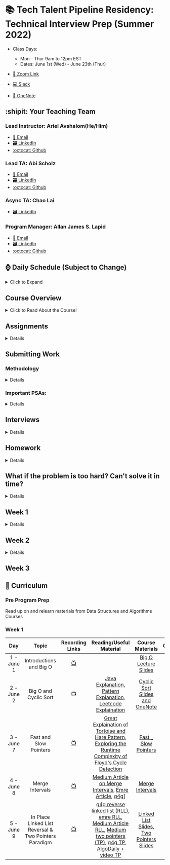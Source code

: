 # 📚 Tech Talent Pipeline Residency: Technical Interview Prep (Summer 2022)

- Class Days:

  - Mon - Thur 9am to 12pm EST
  - Dates: June 1st (Wed) - June 23th (Thur)

- [:movie_camera: Zoom Link](https://us02web.zoom.us/j/85069833213?pwd=R0tXb2tvSnVsSHFybTcrd2ZYRDY2UT09)
- [:computer: Slack](https://cunyttp.slack.com/archives/C02N91RHGM9)
- [:notebook: OneNote](https://1drv.ms/u/s!An3mqqGZuSCthdUP2viXhI2w4pePPg?e=DRwaEA)

## :shipit: Your Teaching Team

### Lead Instructor: Ariel Avshalom(He/Him)

- <a href="mailto:csciprofessor+ttp@gmail.com">:e-mail: Email</a>
- [:card_file_box: LinkedIn](https://www.linkedin.com/in/arielavshalom)
- [:octocat: Github](http://github.com/ArielAvshalom)

### Lead TA: Abi Scholz

- <a href="mailto:abi.scholz@gmail.com">:e-mail: Email</a>
- [:card_file_box: LinkedIn](https://www.linkedin.com/in/abischolz/)
- [:octocat: Github](https://github.com/abischolz)

### Async TA: Chao Lai

- [:card_file_box: LinkedIn](https://www.linkedin.com/in/chao-lai-2900/)

### Program Manager: Allan James S. Lapid

- <a href="mailto:ajLapid718@gmail.com">:e-mail: Email</a>
- [:card_file_box: LinkedIn](https://www.linkedin.com/in/allan-james-lapid/)
- [:octocat: Github](https://github.com/ajLapid718)

## :watch: Daily Schedule (Subject to Change)

<details><summary>Click to Expand</summary>

9 AM - 10:30 AM - :speaking_head: Lecture, Review, Demo

10:30 AM - 11:45 AM - 🎆 One-on-One interview sessions

11:45 AM - 12:00 PM - :keyboard: Quick QL check on Zoom, explanation of homework requirements

Onwards: work on assignments and git gud!

</details>

## Course Overview

<details><summary>Click to Read About the Course!</summary>
  
We will categorize coding interview problems into a set of 10 patterns. Each pattern will be a complete tool - consisting of data structures, algorithms, and analysis techniques. These tools will enable you to solve a specific category of problems. The goal is to develop an understanding of the underlying pattern, so that, we can apply that pattern to solve other problems.

Each problem not only maps to the same pattern but also presents different constraints. Overall, the course has around 125+ problems of varying difficulties. The problems solved under these patterns use a varied set of algorithmic techniques.

We will start with a brief introduction of each pattern before jumping into the problems. Under each pattern, the first problem will explain the underlying pattern in detail to build the concepts that can be applied to later problems. The later problems will focus on the different constraints each problem presents and how our algorithm needs to change to handle them.

</details>
  
## Assignments

<details><summary>Details</summary>
  
- For any assignment where we ask you to solve a problem(s) or conduct mock technical interviews in class, please work in a code editor of choice and submit your work to github periodically throughout the day with descriptive comments

- The `assignments` folder is where you find the assigned classwork & homework for each day. Assignments are broken down into 1 of 16 patterns, furthermore, you will find subfolders with the week and day designation (for example w1d1 stands for "week 1 day 1")

</details>

## Submitting Work

### Methodology

<details><summary>Details</summary>

1. Each of you should **fork and clone this repository**.
2. Make sure to pull from the central repository every day as files will updated periodically.
3. Enter the students folder in your fork and create a folder with your name in camelCase (eg _arielAvshalom_).
4. From this point on, follow this strategy for committing your work:

   A. Create a branch for a week (create one on our first day for the first 5 days) and call is week\_# (eg (week_1\*)

   B. For every day create a new issue labeled day\_# (eg _day_1_)

   C. For each issue, make sure to commit often and periodically with helpful comments (eg _started problem #..._ or _completed problem #..._ or _attempted but could not solve problem #..._ etc)

   D. Once you finish your work for the day, close the issue

   E. Once the week is complete, merge the branch to your repository and then make a pull request to the central repository.

</details>
  
### Important PSAs:

<details><summary>Details</summary>

- Always work in your own folder, not a classmates.
- Commit early and commit often
- Delete your branches after merging (make sure that you properly merged before doing this!)
- Avoid merge conflicts, think before you commit!

</details>

## Interviews

<details><summary>Details</summary>

- Each student will be given one of two problems with solutions the day before class
- You will be assigned a partner on the day of class
- You will interview the partner and learn to think like an interviewer, then the interviewer will fill out a Google Form with their thoughts on the process
- After the first interview, switch roles and repeat
- Submit your solutions under the day of the interview in your assignment folder as interview_week_day

</details>

## Homework

<details><summary>Details</summary>

- You will complete all algos listed in the syllabus on a weekly basis.
- We will review your comments/high level overview & code to identify strengths and weaknesses within your understanding of each pattern.
- You will NOT complete your homework all in one shot & will NOT save. Attempting to master Data-structures and Algorithms requires constant exposure to these questions and solutions. You will create a commit through GitHub on your branch each night solving at minimum one problem which you were not able to solve during class time.

</details>
	
## What if the problem is too hard? Can't solve it in time?

<details><summary>Details</summary>

1.  Spend 15-30 minutes trying to solve the problem if you are not able to, write and submit a
    program containing the following:

        As comments:

        - a description of the approach(es) you thought of
        - a description of where you got stuck on these approaches. For

    example: - Was there a flaw in the approach you found and you had to think
    of a new one? What was the flaw? How did you try to get around
    it? - Were you just unable to implement the approach? Which part(s)
    were you unable to implement, and why?

2.  If you get stuck reverse engineer the existing solution and take a few moments to digest it. (\*a few moments may take longer for leetcode hard)

    As code:

    - Type out the the program in your language by referencing the solution provided (2-3 times, No copy/pasting)
    - Reference leetcode discussion and reverse engineer a solution which fits most with your style.
      example:
      - If you seldom use higher order functions, then do not attempt to reverse engineer solutions which focus on these
      - If you prefer a certain implementation of a data-structure over another, please cater to your strengths

3.  Move on to the next problem.

    As a mindset:

    - Many will struggle with the common coding patterns for the first few times they encounter them, it is extremely important to learn how to move on with the intentions of revisiting said topic at a later date.
      example:
      - While we were young we would be assigned tasks like brushing our teeth, bathing, etc... Our parents would surely not allow us to "attempt" to brush our teeth for 90 minutes in pursuit of perfection at this stage in our lives, instead, they would likely step in and "take over" to ensure that we got it done. The emphasis was never on getting it perfect in one singular session, but, achieving muscle memory and improvement of motor skills through repition.

</details>

## Week 1

<details><summary>Details</summary>

Class Session 1: Goals, HackerRank assessment, Intro to Big O

Class Session 2: Finish Big O, Cyclic Sort, Interview Session 1

Class Session 3: Fast and Slow Pointers, Intro to Technical Interviewing (a step by step guide)

Class Session 4: Merge Intervals

Class Session 5: Reverse Linked List in Place - Special Session: Learn a pattern and explain it to your candidate

</details>

## Week 2

<details><summary>Details</summary>

CLass Session 6: Sliding Window

Class Session 7: BFS and DFS Trees

Class Session 8: Two Pointers

Class Session 9: Review of Materials and Prep for Interview Sessions

</details>

## Week 3

## :school: Curriculum

### Pre Program Prep

Read up on and relearn materials from Data Structures and Algorithms Courses

### Week 1

|    Day     |             Topic             |                                                       Recording Links                                                       |                                                                                                                                        Reading/Useful Material                                                                                                                                        |                                                                                   Course Materials                                                                                    | Classwork |                                                                            Assignment                                                                            |
| :--------: | :---------------------------: | :-------------------------------------------------------------------------------------------------------------------------: | :---------------------------------------------------------------------------------------------------------------------------------------------------------------------------------------------------------------------------------------------------------------------------------------------------: | :-----------------------------------------------------------------------------------------------------------------------------------------------------------------------------------: | :-------: | :--------------------------------------------------------------------------------------------------------------------------------------------------------------: |
| 1 - June 1 |    Introductions and Big O    | [:tv:](https://us02web.zoom.us/rec/share/y6_yCN2rzly7wMVFMt5r2IVbuwmhqP_6zaReISvwAAIqTxGw-839vqjxY6We35A.ALA0bJZ4cLZLw5Zq)  |                                                                                                                                                                                                                                                                                                       | [Big O Lecture Slides](https://github.com/ArielAvshalom/cuny-ttp-algo-summer-2022-seminar/blob/dba6ed815269210f2a98823de6caabafce287133/Presentations/Big%20O%20Complexity%20V2.pptx) |           |                                                                   Practice Interview Question                                                                    |
| 2 - June 2 |     Big O and Cyclic Sort     | [:tv:](https://us02web.zoom.us/rec/share/v9U9e-wnpibYYjQf_VNSR5g4q-82m54Yt_om0kLT7fTClcLMeAR57GNGgGENniZ7.NfIKLd-ceARQQJqx) |                          [Java Explanation](https://www.javatpoint.com/cycle-sort), [Pattern Explanation](https://emre.me/coding-patterns/cyclic-sort/), [Leetcode Explaination](https://leetcode.com/problems/first-missing-positive/discuss/858526/cyclic-sort-explained)                           |       [Cyclic Sort Slides and OneNote](https://docs.google.com/presentation/d/1sxnE7gPb9FhtDL3dUCu6O09t_fh_oOzm/edit?usp=sharing&ouid=112690378091977071463&rtpof=true&sd=true)       |           | [Cyclic Sort Coding Questions](https://github.com/ArielAvshalom/cuny-ttp-algo-summer-2022-seminar/tree/main/Assignments/cyclicSort), Practice Interview Question |
| 3 - June 7 |    Fast and Slow Pointers     | [:tv:](https://us02web.zoom.us/rec/share/m_1FM3kW9Lz0QgRN9k8so8ghmEvZ4QsheQzL5cRKy3lpLMcIfArJHyO7JtIowMBs.vi_4_KCBlwVF8GOF) | [Great Explaination of Tortoise and Hare Pattern](https://codeburst.io/fast-and-slow-pointer-floyds-cycle-detection-algorithm-9c7a8693f491), [Exploring the Runtime Complexity of Floyd's Cycle Detection](https://stackoverflow.com/questions/47193225/runtime-complexity-of-floyds-cycle-detection) |           [Fast \_ Slow Pointers](https://docs.google.com/presentation/d/1hxNEUPi-IQfdOH66zRDBqjrHbu0Tt8_D/edit?usp=sharing&ouid=112690378091977071463&rtpof=true&sd=true)            |           |     [HandT lc142, lc202](https://github.com/ArielAvshalom/cuny-ttp-algo-summer-2022-seminar/tree/main/Assignments/HandT), Practice Interview Question (PIQ)      |
| 4 - June 8 |        Merge Intervals        | [:tv:](https://us02web.zoom.us/rec/share/14UJBVUQ8EJwHf1FMx87Sn9NC6HtiV1M5MoA9cHwvTZZZtFvIBheK5yY4vnFcAdI.shlVzCqKeOky__jF) |                          [Medium Article on Merge Intervals](https://medium.com/@timpark0807/leetcode-is-easy-the-interval-pattern-d68a7c1c841), [Emre Article](https://emre.me/coding-patterns/merge-intervals/), [g4g](https://www.geeksforgeeks.org/merging-intervals/)]                           |              [Merge Intervals](https://docs.google.com/presentation/d/1dTA3jAX6b_MaxuKmW42OCJ_r2mptuXbx/edit?usp=sharing&ouid=112690378091977071463&rtpof=true&sd=true)               |           |         [Merge Intervals lc252 and lc986](https://github.com/ArielAvshalom/cuny-ttp-algo-summer-2022-seminar/tree/main/Assignments/Merge_Intervals), PIQ         |
| 5 - June 9 | In Place Linked List Reversal & Two Pointers Paradigm |[:tv:](example.com)|[g4g reverse linked list (RLL)](https://www.geeksforgeeks.org/reverse-a-linked-list/), [emre RLL](https://emre.me/coding-patterns/in-place-reversal-of-a-linked-list/), [Medium Article RLL](https://medium.com/outco/reversing-a-linked-list-easy-as-1-2-3-560fbffe2088), [Medium two pointers (TP)](https://medium.com/@timpark0807/leetcode-is-easy-two-pointers-90b9b0f2eb43), [g4g TP](https://www.geeksforgeeks.org/two-pointers-technique/), [AlgoDaily + video TP](https://algodaily.com/lessons/using-the-two-pointer-technique)|[Linked List Slides](https://docs.google.com/presentation/d/1ocTTgGxWJrCGv15fWq22hjo18pH_-sI0/edit?usp=sharing&ouid=112690378091977071463&rtpof=true&sd=true), [Two Pointers Slides](https://docs.google.com/presentation/d/185GiGXYJEcnSL0LiuPWqpfP54OkO1m5P/edit?usp=sharing&ouid=112690378091977071463&rtpof=true&sd=true)|                                                                                                                                                                  |
